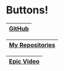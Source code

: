 # Buttons!

|[GitHub](https://github.com/)|
|---|

|[My Repositories](https://github.com/)|
|---|

|[Epic Video](https://www.youtube.com/watch?v=00AjJIwl-q4&ab_channel=IceCreamShortwich)|
|---|
